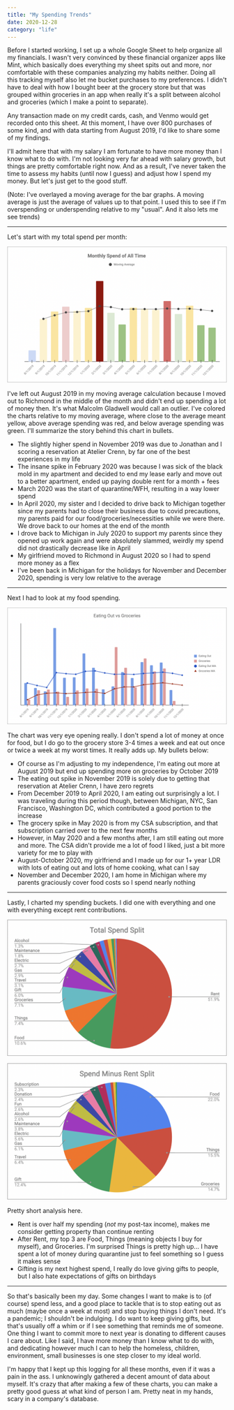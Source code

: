 ```yaml
---
title: "My Spending Trends"
date: 2020-12-28
category: "life"
---
```


Before I started working, I set up a whole Google Sheet to help organize all my financials. I wasn't very convinced by these financial organizer apps like Mint, which basically does everything my sheet spits out and more, nor comfortable with these companies analyzing my habits neither. Doing all this tracking myself also let me bucket purchases to my preferences. I didn't have to deal with how I bought beer at the grocery store but that was grouped within groceries in an app when really it's a split between alcohol and groceries (which I make a point to separate).

Any transaction made on my credit cards, cash, and Venmo would get recorded onto this sheet. At this moment, I have over 800 purchases of some kind, and with data starting from August 2019, I'd like to share some of my findings.

I'll admit here that with my salary I am fortunate to have more money than I know what to do with. I'm not looking very far ahead with salary growth, but things are pretty comfortable right now. And as a result, I've never taken the time to assess my habits (until now I guess) and adjust how I spend my money. But let's just get to the good stuff.

(Note: I've overlayed a moving average for the bar graphs. A moving average is just the average of values up to that point. I used this to see if I'm overspending or underspending relative to my "usual". And it also lets me see trends)

---

Let's start with my total spend per month:

![total spend per month](/images/spending-charts/monthly-spend.jpg)

I've left out August 2019 in my moving average calculation because I moved out to Richmond in the middle of the month and didn't end up spending a lot of money then. It's what Malcolm Gladwell would call an outlier. I've colored the charts relative to my moving average, where close to the average meant yellow, above average spending was red, and below average spending was green. I'll summarize the story behind this chart in bullets.

- The slightly higher spend in November 2019 was due to Jonathan and I scoring a reservation at Atelier Crenn, by far one of the best experiences in my life
- The insane spike in February 2020 was because I was sick of the black mold in my apartment and decided to end my lease early and move out to a better apartment, ended up paying double rent for a month + fees
- March 2020 was the start of quarantine/WFH, resulting in a way lower spend
- In April 2020, my sister and I decided to drive back to Michigan together since my parents had to close their business due to covid precautions, my parents paid for our food/groceries/necessities while we were there. We drove back to our homes at the end of the month
- I drove back to Michigan in July 2020 to support my parents since they opened up work again and were absolutely slammed, weirdly my spend did not drastically decrease like in April
- My girlfriend moved to Richmond in August 2020 so I had to spend more money as a flex
- I've been back in Michigan for the holidays for November and December 2020, spending is very low relative to the average

---

Next I had to look at my food spending.

![eating out vs groceries](/images/spending-charts/eating-out-vs-groceries.jpg)

The chart was very eye opening really. I don't spend a lot of money at once for food, but I do go to the grocery store 3-4 times a week and eat out once or twice a week at my worst times. It really adds up. My bullets below:

- Of course as I'm adjusting to my independence, I'm eating out more at August 2019 but end up spending more on groceries by October 2019
- The eating out spike in November 2019 is solely due to getting that reservation at Atelier Crenn, I have zero regrets
- From December 2019 to April 2020, I am eating out surprisingly a lot. I was traveling during this period though, between Michigan, NYC, San Francisco, Washington DC, which contributed a good portion to the increase
- The grocery spike in May 2020 is from my CSA subscription, and that subscription carried over to the next few months
- However, in May 2020 and a few months after, I am still eating out more and more. The CSA didn't provide me a lot of food I liked, just a bit more variety for me to play with
- August-October 2020, my girlfriend and I made up for our 1+ year LDR with lots of eating out and lots of home cooking, what can I say
- November and December 2020, I am home in Michigan where my parents graciously cover food costs so I spend nearly nothing

---

Lastly, I charted my spending buckets. I did one with everything and one with everything except rent contributions.

![total spend percentages](/images/spending-charts/spend-split.jpg)  

![total spend minus rent percentages](/images/spending-charts/spend-split-minus-rent.jpg)  

Pretty short analysis here.

- Rent is over half my spending (*not* my post-tax income), makes me consider getting property than continue renting
- After Rent, my top 3 are Food, Things (meaning objects I buy for myself), and Groceries. I'm surprised Things is pretty high up... I have spent a lot of money during quarantine just to feel something so I guess it makes sense
- Gifting is my next highest spend, I really do love giving gifts to people, but I also hate expectations of gifts on birthdays 

---

So that's basically been my day. Some changes I want to make is to (of course) spend less, and a good place to tackle that is to stop eating out as much (maybe once a week at most) and stop buying things I don't need. It's a pandemic; I shouldn't be indulging. I do want to keep giving gifts, but that's usually off a whim or if I see something that reminds me of someone. One thing I want to commit more to next year is donating to different causes I care about. Like I said, I have more money than I know what to do with, and dedicating however much I can to help the homeless, children, environment, small businesses is one step closer to my ideal world.

I'm happy that I kept up this logging for all these months, even if it was a pain in the ass. I unknowingly gathered a decent amount of data about myself. It's crazy that after making a few of these charts, you can make a pretty good guess at what kind of person I am. Pretty neat in my hands, scary in a company's database.